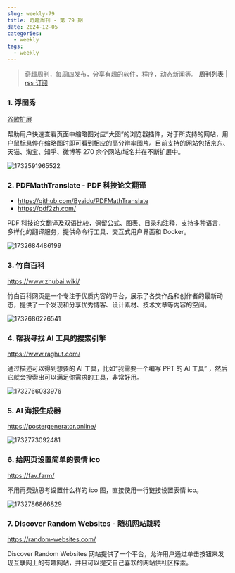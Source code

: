 ```yaml
---
slug: weekly-79
title: 奇趣周刊 - 第 79 期
date: 2024-12-05
categories:
  - weekly
tags:
  - weekly
---
```


> 奇趣周刊，每周四发布，分享有趣的软件，程序，动态新闻等。 [周刊列表](/categories/weekly/) | [rss 订阅](/categories/weekly/index.xml)

### 1. 浮图秀

[谷歌扩展](https://chromewebstore.google.com/detail/mgpdnhlllbpncjpgokgfogidhoegebod)

帮助用户快速查看页面中缩略图对应“大图”的浏览器插件，对于所支持的网站，用户鼠标悬停在缩略图时即可看到相应的高分辨率图片。目前支持的网站包括京东、天猫、淘宝、知乎、微博等 270 余个网站/域名并在不断扩展中。

![1732591965522](https://imgurl.zishu.me/2024/11/1732591965522.webp)

### 2. PDFMathTranslate - PDF 科技论文翻译

- https://github.com/Byaidu/PDFMathTranslate
- https://pdf2zh.com/

PDF 科技论文翻译及双语比较，保留公式、图表、目录和注释，支持多种语言，多样化的翻译服务，提供命令行工具、交互式用户界面和 Docker。

![1732684486199](https://imgurl.zishu.me/2024/11/1732684486199.webp)

### 3. 竹白百科

https://www.zhubai.wiki/

竹白百科网页是一个专注于优质内容的平台，展示了各类作品和创作者的最新动态，提供了一个发现和分享优秀博客、设计素材、技术文章等内容的空间。

![1732686226541](https://imgurl.zishu.me/2024/11/1732686226541.webp)

### 4. 帮我寻找 AI 工具的搜索引擎

https://www.raghut.com/

通过描述可以得到想要的 AI 工具，比如“我需要一个编写 PPT 的 AI 工具” ，然后它就会搜索出可以满足你需求的工具，非常好用。

![1732766033976](https://imgurl.zishu.me/2024/11/1732766033976.webp)

### 5. AI 海报生成器

https://postergenerator.online/

![1732773092481](https://imgurl.zishu.me/2024/11/1732773092481.webp)

### 6. 给网页设置简单的表情 ico

https://fav.farm/

不用再费劲思考设置什么样的 ico 图，直接使用一行链接设置表情 ico。

![1732786866829](https://imgurl.zishu.me/2024/11/1732786866829.webp)

### 7. Discover Random Websites - 随机网站跳转

https://random-websites.com/

Discover Random Websites 网站提供了一个平台，允许用户通过单击按钮来发现互联网上的有趣网站，并且可以提交自己喜欢的网站供社区探索。